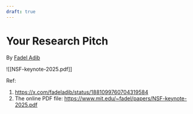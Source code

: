 ```yaml
---
draft: true
---
```

# Your Research Pitch
By [Fadel Adib](https://www.mit.edu/~fadel)

![[NSF-keynote-2025.pdf]]


Ref: 
1. https://x.com/fadeladib/status/1881099760704319584
2. The online PDF file: https://www.mit.edu/~fadel/papers/NSF-keynote-2025.pdf
